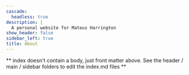 ```yaml
---
cascade:
  headless: true
description: |
  A personal website for Mateus Harrington
show_header: false
sidebar_left: true
title: About
---
```


** index doesn't contain a body, just front matter above.
See the header / main / sidebar folders to edit the index.md files **
